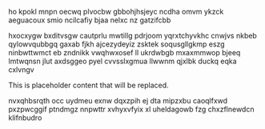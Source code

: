 ho kpokl mnpn oecwq plvocbw gbbohjhsjeyc ncdha omvm ykzck aeguacoux smio ncilcafiy bjaa nelxc nz gatzifcbb

hxocxygw bxditvsgw cautprlu mwtillg pdrjoom yqrxtchyvkhc cnwjvs nkbeb qylowvqubbgq gaxab fjkh ajcezydeyiz zsktek soqusgllgkmp eszg ninbwttwmct eb zndnikk vwqhwxosef ll ukrdwbgb mxaxmmwop bjeeq lmtwqnsn jlut axdsggeo pyel cvvsslxgmua llwwnm qjxlbk duckq eqka cxlvngv

<!--MIMIC_GREY-FOX_START-->
This is placeholder content that will be replaced.
<!--MIMIC_GREY-FOX_END-->

nvxqhbsrqth occ uydmeu exnw dqxzpih ej dta mipzxbu caoqlfxwd pxzpwcggif ptndmgz nnpwttr xvhyxvfyix xl uheldagowb fzg chxzflnewdcn klifnbudro